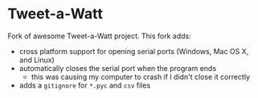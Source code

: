 # Tweet-a-Watt
Fork of awesome Tweet-a-Watt project. This fork adds:
- cross platform support for opening serial ports (Windows, Mac OS X, and
  Linux)
- automatically closes the serial port when the program ends
  + this was causing my computer to crash if I didn't close it correctly
- adds a `gitignore` for `*.pyc` and `csv` files
